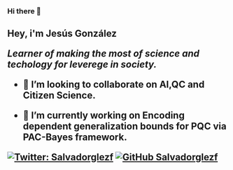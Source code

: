 ### Hi there 👋
<h2> Hey, i'm Jesús González
  
<p><em> Learner of making the most of science and techology for leverege in society.
</em></p>
 
- 👯 I’m looking to collaborate on AI,QC and Citizen Science. 
  
- 🔭 I’m currently working on Encoding dependent generalization bounds for PQC via PAC-Bayes framework.  
 
 [![Twitter: Salvadorglezf](https://img.shields.io/twitter/follow/Salvadorglezf?style=social)](https://twitter.com/Salvadorglezf)
 [![GitHub Salvadorglezf](https://img.shields.io/github/followers/Salvadorglezf?label=follow&style=social)](https://github.com/Salvadorglezf)
  
<!--
**Salvadorglezf/Salvadorglezf** is a ✨ _special_ ✨ repository because its `README.md` (this file) appears on your GitHub profile.

Here are some ideas to get you started:

- 🔭 I’m currently working on ...
- 🌱 I’m currently learning ...
- 👯 I’m looking to collaborate on ...
- 🤔 I’m looking for help with ...
- 💬 Ask me about ...
- 📫 How to reach me: ...
- 😄 Pronouns: ...
- ⚡ Fun fact: ...
-->
